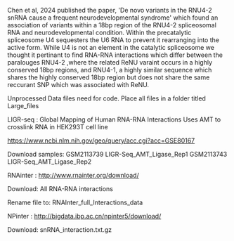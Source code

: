 Chen et al, 2024 published the paper, 'De novo variants in the RNU4-2 snRNA cause
a frequent neurodevelopmental syndrome' which found an association of variants 
within a 18bp region of the RNU4-2 spliceosomal RNA and neurodevelopmental
condition. Within the precatalytic spliceosome U4 sequesters the U6 RNA to
prevent it rearranging into the active form. While U4 is not an element in the
catalytic spliceosome we thought it pertinant to find RNA-RNA interactions which
differ between the paralouges RNU4-2 ,where the related ReNU varaint occurs in a
highly conserved 18bp regions, and RNU4-1, a highly similar sequence which 
shares the highly conserved 18bp region but does not share the same reccurant 
SNP which was associated with ReNU.


Unprocessed Data files need for code.
Place all files in a folder titled Large_files

LIGR-seq :  Global Mapping of Human RNA-RNA Interactions
  Uses AMT to crosslink RNA in HEK293T cell line
  
  https://www.ncbi.nlm.nih.gov/geo/query/acc.cgi?acc=GSE80167
  
  Download samples: GSM2113739 LIGR-Seq_AMT_Ligase_Rep1 
                    GSM2113743 LIGR-Seq_AMT_Ligase_Rep2
                    
RNAinter : http://www.rnainter.org/download/

  Download: All RNA-RNA interactions
  
  Rename file to: RNAInter_full_Interactions_data
  
NPinter : http://bigdata.ibp.ac.cn/npinter5/download/

  Download: snRNA_interaction.txt.gz